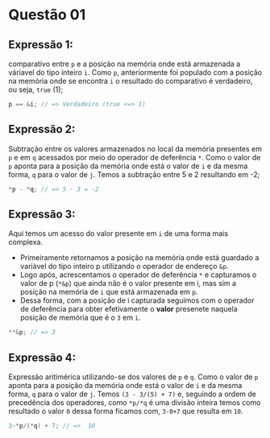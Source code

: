 # Questão 01

## Expressão 1: 

comparativo entre `p` e a posição na memória onde está armazenada a váriavel do tipo inteiro `i`. Como `p`, anteriormente foi populado com a posição na memória onde se encontra `i` o resultado do comparativo é verdadeiro, ou seja, `true` (1);

```c
p == &i; // => Verdadeiro (true <=> 1)
```
## Expressão 2: 

Subtração entre os valores armazenados no local da memória presentes em `p` e em `q` acessados por meio do operador de deferência `*`. Como o valor de `p` aponta para a posição da memória onde está o valor de `i` e da mesma forma, `q` para o valor de `j`. Temos a subtração entre 5 e 2 resultando em -2;

```c
*p - *q; // => 5 - 3 = -2
```

## Expressão 3: 

Aqui temos um acesso do valor presente em `i` de uma forma mais complexa. 
- Primeiramente retornamos a posição na memória onde está guardado a variàvel do tipo inteiro p utilizando o operador de endereço `&p`. 
- Logo após, acrescentamos o operador de deferência `*` e capturamos o valor de p (`*&p`) que ainda não é o valor presente em i, mas sim a posição na memória de `i` que está armazenada em `p`. 
- Dessa forma, com a posição de i capturada seguimos com o operador de deferência para obter efetivamente o **valor** presenete naquela posição de memória que é o `3` em `i`.

```c
**&p; // => 3
```

## Expressão 4: 

Expressão aritimérica utilizando-se dos valores de `p` e `q`. Como o valor de `p` aponta para a posição da memória onde está o valor de `i` e da mesma forma, `q` para o valor de `j`. Temos `(3 - 3/(5) + 7)` e, seguindo a ordem de precedência dos operadores, como `*p/*q` é uma divisão inteira temos como resultado o valor `0` dessa forma ficamos com, `3-0+7` que resulta em `10`.

```c
3-*p/(*q) + 7; // =>  10
```
